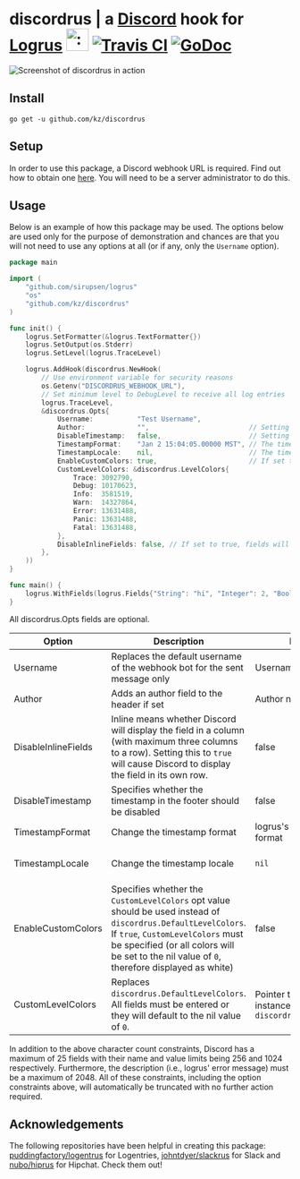 # discordrus | a [Discord](https://discordapp.com/) hook for [Logrus](https://github.com/Sirupsen/logrus) <img src="http://i.imgur.com/hTeVwmJ.png" width="40" height="40" alt=":walrus:" class="emoji" title=":walrus:"/> [![Travis CI](https://api.travis-ci.org/kz/discordrus.svg?branch=master)](https://travis-ci.org/kz/discordrus) [![GoDoc](https://godoc.org/github.com/puddingfactory/logentrus?status.svg)](https://godoc.org/github.com/kz/discordrus)

![Screenshot of discordrus in action](https://i.imgur.com/wuB480O.png)

## Install

`go get -u github.com/kz/discordrus`

## Setup

In order to use this package, a Discord webhook URL is required. Find out how to obtain one [here](https://support.discordapp.com/hc/en-us/articles/228383668-Intro-to-Webhooks). You will need to be a server administrator to do this.

## Usage

Below is an example of how this package may be used. The options below are used only for the purpose of demonstration and chances are that you will not need to use any options at all (or if any, only the `Username` option).


```go
package main

import (
	"github.com/sirupsen/logrus"
	"os"
	"github.com/kz/discordrus"
)

func init() {
	logrus.SetFormatter(&logrus.TextFormatter{})
	logrus.SetOutput(os.Stderr)
	logrus.SetLevel(logrus.TraceLevel)

	logrus.AddHook(discordrus.NewHook(
		// Use environment variable for security reasons
		os.Getenv("DISCORDRUS_WEBHOOK_URL"),
		// Set minimum level to DebugLevel to receive all log entries
		logrus.TraceLevel,
		&discordrus.Opts{
			Username:           "Test Username",
			Author:             "",                         // Setting this to a non-empty string adds the author text to the message header
			DisableTimestamp:   false,                      // Setting this to true will disable timestamps from appearing in the footer
			TimestampFormat:    "Jan 2 15:04:05.00000 MST", // The timestamp takes this format; if it is unset, it will take logrus' default format
			TimestampLocale:    nil,                        // The timestamp uses this locale; if it is unset, it will use time.Local
			EnableCustomColors: true,                       // If set to true, the below CustomLevelColors will apply
			CustomLevelColors: &discordrus.LevelColors{
				Trace: 3092790,
				Debug: 10170623,
				Info:  3581519,
				Warn:  14327864,
				Error: 13631488,
				Panic: 13631488,
				Fatal: 13631488,
			},
			DisableInlineFields: false, // If set to true, fields will not appear in columns ("inline")
		},
	))
}

func main() {
	logrus.WithFields(logrus.Fields{"String": "hi", "Integer": 2, "Boolean": false}).Debug("Check this out! Awesome, right?")
}
```

All discordrus.Opts fields are optional.

Option | Description | Default | Valid options
--- | --- | --- | ---
Username | Replaces the default username of the webhook bot for the sent message only | Username unchanged | Any non-empty string (2-32 chars. inclusive)
Author | Adds an author field to the header if set | Author not set | Any non-empty string (1-256 chars inclusive)
DisableInlineFields | Inline means whether Discord will display the field in a column (with maximum three columns to a row). Setting this to `true` will cause Discord to display the field in its own row. | false | bool 
DisableTimestamp | Specifies whether the timestamp in the footer should be disabled | false | bool
TimestampFormat | Change the timestamp format | logrus's default time format | `"Jan 2 15:04:05.00000 MST"`, or any format accepted by Golang
TimestampLocale | Change the timestamp locale | `nil` | nil == time.Local, time.UTC, time.LoadLocation("America/New_York"), etc
EnableCustomColors | Specifies whether the `CustomLevelColors` opt value should be used instead of `discordrus.DefaultLevelColors`. If `true`, `CustomLevelColors` must be specified (or all colors will be set to the nil value of `0`, therefore displayed as white) | false | bool
CustomLevelColors | Replaces `discordrus.DefaultLevelColors`. All fields must be entered or they will default to the nil value of `0`. | Pointer to struct instance of `discordrus.LevelColors`
	
In addition to the above character count constraints, Discord has a maximum of 25 fields with their name and value limits being 256 and 1024 respectively. Furthermore, the description (i.e., logrus' error message) must be a maximum of 2048. All of these constraints, including the option constraints above, will automatically be truncated with no further action required.
 
## Acknowledgements
The following repositories have been helpful in creating this package: [puddingfactory/logentrus](https://github.com/puddingfactory/logentrus) for Logentries, [johntdyer/slackrus](https://github.com/johntdyer/slackrus) for Slack and [nubo/hiprus](https://github.com/nubo/hiprus) for Hipchat. Check them out!
